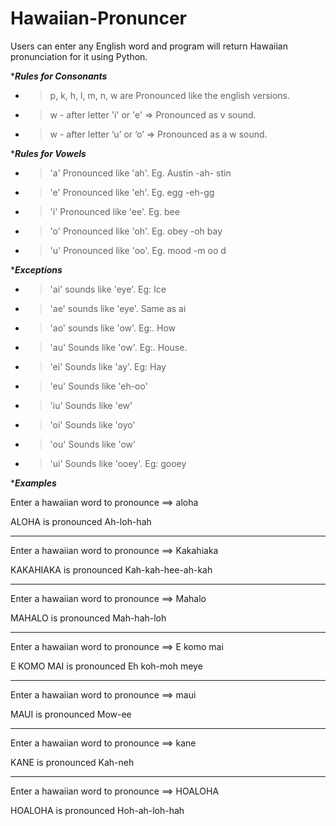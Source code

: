 # Hawaiian-Pronuncer
Users can enter any English word and program will return Hawaiian pronunciation for it using Python.

************Rules for Consonants***********

- > p, k, h, l, m, n, w are          Pronounced like the english versions.

- > w - after letter 'i' or 'e' =>   Pronounced as v sound.

- > w - after letter ‘u’ or ‘o’ =>   Pronounced as a w sound.


************Rules for Vowels***********


- > 'a' Pronounced like 'ah'.    Eg. Austin -ah- stin

- > 'e' Pronounced like 'eh'.    Eg. egg -eh-gg

- > 'i' Pronounced like 'ee'.    Eg. bee

- > 'o' Pronounced like 'oh'.    Eg. obey -oh bay

- > 'u' Pronounced like 'oo'.    Eg. mood -m oo d


************Exceptions***********


- >   'ai' sounds like 'eye'. Eg: Ice
- >   'ae' sounds like 'eye'. Same as ai
- >   'ao' sounds like 'ow'. Eg:. How
- >   'au' Sounds like 'ow'. Eg:. House.
- >   'ei' Sounds like 'ay'. Eg: Hay
- >   'eu' Sounds like 'eh-oo'
- >   'iu' Sounds like 'ew'
- >   'oi' Sounds like 'oyo'
- >   'ou' Sounds like 'ow'
- >   'ui' Sounds like 'ooey'. Eg: gooey



************Examples***********



Enter a hawaiian word to pronounce ==> aloha

ALOHA is pronounced Ah-loh-hah






**********************************************************************************************************************



Enter a hawaiian word to pronounce ==> Kakahiaka

KAKAHIAKA is pronounced Kah-kah-hee-ah-kah



**********************************************************************************************************************



Enter a hawaiian word to pronounce ==> Mahalo

MAHALO is pronounced Mah-hah-loh


**********************************************************************************************************************



Enter a hawaiian word to pronounce ==> E komo mai

E KOMO MAI is pronounced Eh koh-moh meye




**********************************************************************************************************************



Enter a hawaiian word to pronounce ==> maui

MAUI is pronounced Mow-ee




**********************************************************************************************************************


Enter a hawaiian word to pronounce ==> kane

KANE is pronounced Kah-neh



**********************************************************************************************************************


Enter a hawaiian word to pronounce ==> HOALOHA

HOALOHA is pronounced Hoh-ah-loh-hah


